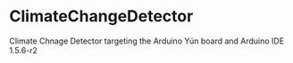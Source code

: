 ClimateChangeDetector
=====================

Climate Chnage Detector targeting the Arduino Yún board and Arduino IDE 1.5.6-r2

